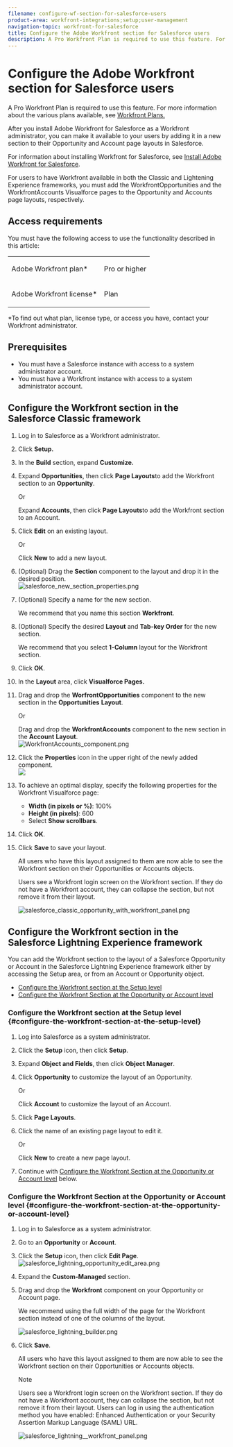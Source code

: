 ```yaml
---
filename: configure-wf-section-for-salesforce-users
product-area: workfront-integrations;setup;user-management
navigation-topic: workfront-for-salesforce
title: Configure the Adobe Workfront section for Salesforce users
description: A Pro Workfront Plan is required to use this feature. For more information about the various plans available, see Workfront Plans.
---
```


# Configure the Adobe Workfront section for Salesforce users

A Pro Workfront Plan is required to use this feature. For more information about the various plans available, see [Workfront Plans.](https://www.workfront.com/plans)

After you install Adobe Workfront for Salesforce as a Workfront administrator, you can make it available to your users by adding it in a new section to their Opportunity and Account page layouts in Salesforce.&nbsp;

For information about installing Workfront for Salesforce, see [Install Adobe Workfront for Salesforce](../../workfront-integrations-and-apps/using-workfront-with-salesforce/install-workfront-for-salesforce.md).

For users to have Workfront available in both the Classic and Lightening Experience frameworks, you must add the WorkfrontOpportunities and the WorkfrontAccounts Visualforce pages to the Opportunity and Accounts page layouts, respectively.

## Access requirements

You must have the following access to use the functionality described in this article:

<table> 
 <col> 
 <col> 
 <tbody> 
  <tr> 
   <td role="rowheader">Adobe Workfront plan*</td> 
   <td> <p>Pro or higher</p> </td> 
  </tr> 
  <tr> 
   <td role="rowheader">Adobe Workfront license*</td> 
   <td> <p>Plan</p> </td> 
  </tr> <!--
   <tr data-mc-conditions="QuicksilverOrClassic.Draft mode"> 
    <td role="rowheader">Access level configurations*</td> 
    <td> <p>[Insert any access level configurations needed]
       <MadCap:conditionalText data-mc-conditions="QuicksilverOrClassic.Draft mode">
        Example: Edit access to Documents
       </MadCap:conditionalText>
      </p> <p>Note: If you still don't have access, ask your Workfront administrator if they set additional restrictions in your access level. For information on how a Workfront administrator can modify your access level, see <a href="../../administration-and-setup/add-users/configure-and-grant-access/create-modify-access-levels.md" class="MCXref xref">Create or modify custom access levels</a>.</p> 
      <p data-mc-conditions="QuicksilverOrClassic.Draft mode"> You must be a Workfront administrator. For information on Workfront administrators, see <a href="../../administration-and-setup/add-users/configure-and-grant-access/grant-a-user-full-administrative-access.md" class="MCXref xref">Grant a user full administrative access</a>.</p>
      <p data-mc-conditions="QuicksilverOrClassic.Draft mode">You must be a group administrator. For more information on group administrators, see <a href="../../administration-and-setup/manage-groups/group-roles/group-administrators.md" class="MCXref xref">Group administrators</a>.</p>
     </td> 
   </tr>
   <tr data-mc-conditions="QuicksilverOrClassic.Draft mode"> 
    <td role="rowheader">Object permissions</td> 
    <td> <p>[Insert permissions needed and specify the object]
       <MadCap:conditionalText data-mc-conditions="QuicksilverOrClassic.Draft mode">
        Example: View access or higher on Documents
       </MadCap:conditionalText>
      </p> <p>For information on requesting additional access, see <a href="../../workfront-basics/grant-and-request-access-to-objects/request-access.md" class="MCXref xref">Request access to objects </a>.</p> </td> 
   </tr>
  --> </tbody> 
</table>

&#42;To find out what plan, license type, or access you have, contact your Workfront administrator.

## Prerequisites

* You must have a Salesforce instance with access to a system administrator account.
* You must have a Workfront instance with access to a system administrator account.

## Configure the Workfront section in the Salesforce Classic framework

1. Log in to Salesforce as a Workfront administrator.
1. Click **Setup.**
1. In the **Build** section, expand **Customize.**

1. Expand **Opportunities**, then click **Page Layouts**to add the Workfront section to an **Opportunity**.

   Or

   Expand **Accounts**, then click **Page Layouts**to add the Workfront section to an Account.

1. Click **Edit** on an existing layout.

   Or

   Click **New** to add a new layout.&nbsp;

1. (Optional) Drag the **Section** component to the layout and drop it in the desired position.  
   ![salesforce_new_section_properties.png](assets/salesforce-new-section-properties-350x210.png)  

1. (Optional) Specify a name for the new section.

   We recommend that you name this section **Workfront**.

1. (Optional) Specify the desired **Layout** and **Tab-key Order** for the new section.

   We recommend that you select&nbsp;**1-Column** layout for the Workfront section.&nbsp;

1. Click **OK**.
1. In the **Layout** area, click **Visualforce Pages.**

1. Drag and drop the **WorfrontOpportunities** component to the new section in the&nbsp;**Opportunities**&nbsp;**Layout**.

   Or

   Drag and drop the **WorkfrontAccounts** component to the new section in the&nbsp;**Account**&nbsp;**Layout**.  
   ![WorkfrontAccounts_component.png](assets/workfrontaccounts-component-350x139.png)

1. Click the **Properties** icon in the upper right of the newly added component.  
   ![](assets/salesforce-visualforce-page-properties-350x174.png)  

1. To achieve an optimal display, specify the following properties for the Workfront Visualforce page:

   * **Width (in pixels or %)**: 100%
   * **Height (in pixels)**: 600
   * Select **Show scrollbars**.

1. Click **OK**.&nbsp;
1. Click **Save** to save your layout.

   All users who have this layout assigned to them are now able to see the Workfront section on their Opportunities or Accounts objects.

   Users see a Workfront login screen on the Workfront section. If they do not have a Workfront account, they can collapse the section, but not remove it from their layout.&nbsp;

   ![salesforce_classic_opportunity_with_workfront_panel.png](assets/salesforce-classic-opportunity-with-workfront-panel-350x161.png)

## Configure the Workfront section in the Salesforce Lightning Experience framework

You can add the Workfront section to the layout of a Salesforce Opportunity or Account in the Salesforce Lightning Experience framework either by accessing the Setup area, or from an Account or Opportunity object.&nbsp;

* [Configure the Workfront section at the Setup level](#configure-the-workfront-section-at-the-setup-level) 
* [Configure the Workfront Section at the Opportunity or Account level](#configure-the-workfront-section-at-the-opportunity-or-account-level)

### Configure the Workfront section at the Setup level {#configure-the-workfront-section-at-the-setup-level}

1. Log into Salesforce as a system administrator.&nbsp; 
1. Click the **Setup** icon, then click **Setup**. 

1. Expand **Object and Fields**, then click **Object Manager**. 

1. Click **Opportunity** to customize the layout of an Opportunity.

   Or

   Click **Account** to customize the layout of an Account. 

1. Click **Page Layouts**. 
1. Click the name of an existing page layout to edit it.

   Or

   Click **New** to create a new page layout. 

1. Continue with [Configure the Workfront Section at the Opportunity or Account level](#configure-the-workfront-section-at-the-opportunity-or-account-level) below.

### Configure the Workfront Section at the Opportunity or Account level {#configure-the-workfront-section-at-the-opportunity-or-account-level}

1. Log in to Salesforce as a system administrator.&nbsp; 
1. Go to an **Opportunity** or **Account**. 

1. Click the **Setup** icon, then click **Edit Page**.  
   ![salesforce_lightning_opportunity_edit_area.png](assets/salesforce-lightning-opportunity-edit-area-350x116.png)  

1. Expand the **Custom-Managed** section. 
1. Drag and drop the **Workfront** component on your Opportunity or Account page.

   We recommend using the full width of the page for the Workfront section instead of one of the columns of the layout.

   ![salesforce_lightning_builder.png](assets/salesforce-lightning-builder-350x229.png)

1. Click **Save**.

   All users who have this layout assigned to them are now able to see the Workfront section on their Opportunities or Accounts objects.

   >[!NOTE]
   >
   >Users see a Workfront login screen on the Workfront section. If they do not have a Workfront account, they can collapse the section, but not remove it from their layout. Users can log in using the authentication method you have enabled: Enhanced Authentication or your Security Assertion Markup Language (SAML) URL.

   ![salesforce_lightning__workfront_panel.png](assets/salesforce-lightning--workfront-panel-350x127.png)

